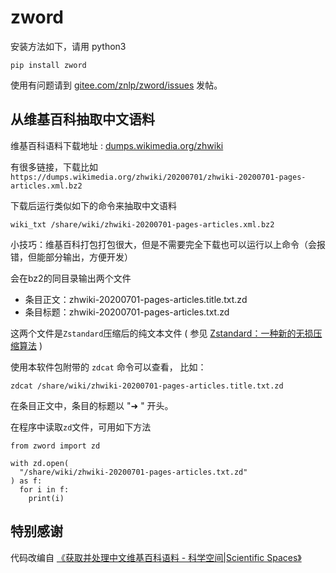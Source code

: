 # zword

安装方法如下，请用 python3

```
pip install zword
```

使用有问题请到 [gitee.com/znlp/zword/issues](https://gitee.com/znlp/zword/issues) 发帖。

## 从维基百科抽取中文语料

维基百科语料下载地址 : [dumps.wikimedia.org/zhwiki](https://dumps.wikimedia.org/zhwiki/)

有很多链接，下载比如 `https://dumps.wikimedia.org/zhwiki/20200701/zhwiki-20200701-pages-articles.xml.bz2`

下载后运行类似如下的命令来抽取中文语料

```
wiki_txt /share/wiki/zhwiki-20200701-pages-articles.xml.bz2
```

小技巧：维基百科打包打包很大，但是不需要完全下载也可以运行以上命令（会报错，但能部分输出，方便开发）

会在bz2的同目录输出两个文件

* 条目正文：zhwiki-20200701-pages-articles.title.txt.zd
* 条目标题：zhwiki-20200701-pages-articles.txt.zd

这两个文件是`Zstandard`压缩后的纯文本文件 ( 参见 [Zstandard：一种新的无损压缩算法](https://t.cn/A6yuA29f) )

使用本软件包附带的 `zdcat` 命令可以查看， 比如：

```
zdcat /share/wiki/zhwiki-20200701-pages-articles.title.txt.zd
```

在条目正文中，条目的标题以 "➜ " 开头。

在程序中读取`zd`文件，可用如下方法

```
from zword import zd

with zd.open(
  "/share/wiki/zhwiki-20200701-pages-articles.txt.zd"
) as f:
  for i in f:
    print(i)
```

## 特别感谢

代码改编自 [《获取并处理中文维基百科语料 - 科学空间|Scientific Spaces》](https://t.cn/A6yuwEkk)

